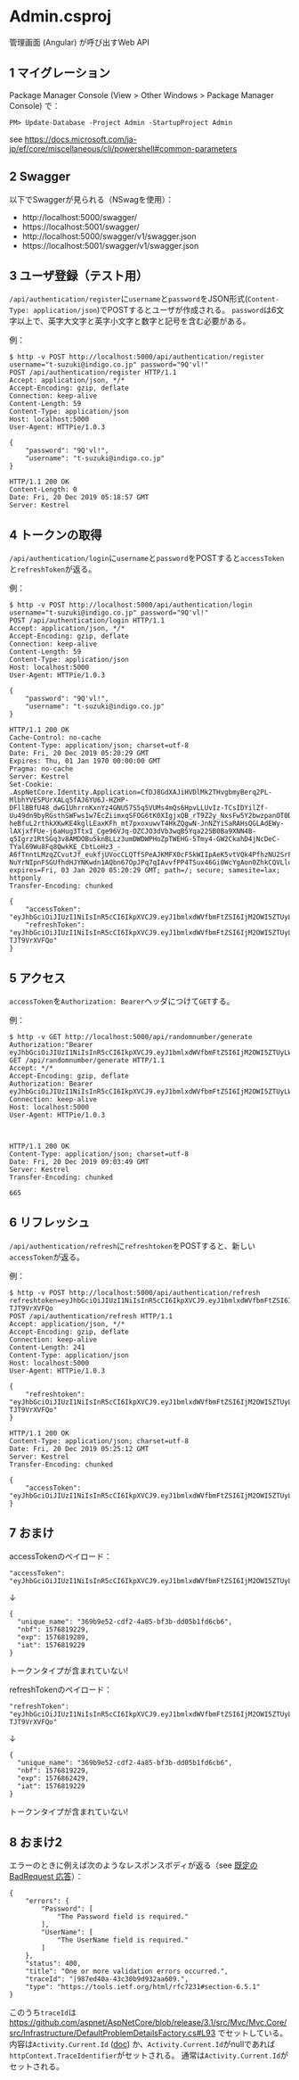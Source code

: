 # Admin.csproj

管理画面 (Angular) が呼び出すWeb API


## 1 マイグレーション

Package Manager Console (View > Other Windows > Package Manager Console) で：

```
PM> Update-Database -Project Admin -StartupProject Admin
```

see https://docs.microsoft.com/ja-jp/ef/core/miscellaneous/cli/powershell#common-parameters


## 2 Swagger

以下でSwaggerが見られる（NSwagを使用）：

- http://localhost:5000/swagger/
- https://localhost:5001/swagger/
- http://localhost:5000/swagger/v1/swagger.json
- https://localhost:5001/swagger/v1/swagger.json


## 3 ユーザ登録（テスト用）

`/api/authentication/register`に`username`と`password`をJSON形式(`Content-Type: application/json`)でPOSTするとユーザが作成される。
`password`は6文字以上で、英字大文字と英字小文字と数字と記号を含む必要がある。

例：

```
$ http -v POST http://localhost:5000/api/authentication/register username="t-suzuki@indigo.co.jp" password="9Q'vl!"
POST /api/authentication/register HTTP/1.1
Accept: application/json, */*
Accept-Encoding: gzip, deflate
Connection: keep-alive
Content-Length: 59
Content-Type: application/json
Host: localhost:5000
User-Agent: HTTPie/1.0.3

{
    "password": "9Q'vl!",
    "username": "t-suzuki@indigo.co.jp"
}

HTTP/1.1 200 OK
Content-Length: 0
Date: Fri, 20 Dec 2019 05:18:57 GMT
Server: Kestrel
```


## 4 トークンの取得

`/api/authentication/login`に`username`と`password`をPOSTすると`accessToken`と`refreshToken`が返る。

例：

```
$ http -v POST http://localhost:5000/api/authentication/login username="t-suzuki@indigo.co.jp" password="9Q'vl!"
POST /api/authentication/login HTTP/1.1
Accept: application/json, */*
Accept-Encoding: gzip, deflate
Connection: keep-alive
Content-Length: 59
Content-Type: application/json
Host: localhost:5000
User-Agent: HTTPie/1.0.3

{
    "password": "9Q'vl!",
    "username": "t-suzuki@indigo.co.jp"
}

HTTP/1.1 200 OK
Cache-Control: no-cache
Content-Type: application/json; charset=utf-8
Date: Fri, 20 Dec 2019 05:20:29 GMT
Expires: Thu, 01 Jan 1970 00:00:00 GMT
Pragma: no-cache
Server: Kestrel
Set-Cookie: .AspNetCore.Identity.Application=CfDJ8GdXAJiHVDlMk2THvgbmyBerq2PL-MlbhYVESPUrXALq5fAJ6YU6J-HZHP-DFllBBfU48_dwG1UhrrnKxnYz4GNU57S5q5VUMs4mQs6HpvLLUvIz-TCsIDYilZf-Uu49dn9byRGsthSWFws1w7EcZiimxqSFOG6tK0XIgjxQB_rT9Z2y_NxsFw5Y2bwzpanOT0DZgiS2EF8plRQ3SsNhc6pLMtnGaNc3x9SK0Jx-heBfuL2rthkXKwKE4kglLEaxKFh_mt7pxoxuwvT4HkZQgwN-JnNZYiSaRAHsQGLAdEWy-lAXjxfFUe-j6aHug3TtxI_Cge96VJq-OZCJO3dVb3wqB5Yqa225B0Ba9XNN4B-q5Igrz1RtSGq3v8AMDOBu5knBLLz3umDWDWPHoZpTWEHG-5Tmy4-GW2CkahD4jNcDeC-TYal69Wu8Fq8QwkKE_CbtLoHz3_-A6fTnntLMzqZCvutJf_eukfjUVocCLQTfSPeAJKMFX0cF5kWIIpAeK5vtVQk4PfhzNU2SrFZJgp48XmqWGgpp6G6x7UIqlbUYzm-NuYrNIpnFSGUfhdHJYNKwdn1AQbn67OpJPq7qIAvvfPP4TSux46Gi0WcYgAon0ZhkCQVLlqPjQAFY6Mqvbw; expires=Fri, 03 Jan 2020 05:20:29 GMT; path=/; secure; samesite=lax; httponly
Transfer-Encoding: chunked

{
    "accessToken": "eyJhbGciOiJIUzI1NiIsInR5cCI6IkpXVCJ9.eyJ1bmlxdWVfbmFtZSI6IjM2OWI5ZTUyLWNkZjItNGE4NS1iZjNiLWRkMDViMWZkNmNiNiIsIm5iZiI6MTU3NjgxOTIyOSwiZXhwIjoxNTc2ODE5Mjg5LCJpYXQiOjE1NzY4MTkyMjl9.hbnmqwgKX81O257WsevBz1Nqxe9r_kfv4OE2byd4H7o",
    "refreshToken": "eyJhbGciOiJIUzI1NiIsInR5cCI6IkpXVCJ9.eyJ1bmlxdWVfbmFtZSI6IjM2OWI5ZTUyLWNkZjItNGE4NS1iZjNiLWRkMDViMWZkNmNiNiIsIm5iZiI6MTU3NjgxOTIyOSwiZXhwIjoxNTc2ODYyNDI5LCJpYXQiOjE1NzY4MTkyMjl9.vIXlAOJgHaPjug4pk6lMwjq8myaFWfA-TJT9VrXVFQo"
}
```


## 5 アクセス

`accessToken`を`Authorization: Bearer`ヘッダにつけて`GET`する。

例：

```
$ http -v GET http://localhost:5000/api/randomnumber/generate Authorization:"Bearer eyJhbGciOiJIUzI1NiIsInR5cCI6IkpXVCJ9.eyJ1bmlxdWVfbmFtZSI6IjM2OWI5ZTUyLWNkZjItNGE4NS1iZjNiLWRkMDViMWZkNmNiNiIsIm5iZiI6MTU3NjgzMjU3MSwiZXhwIjoxNTc2ODMyNjMxLCJpYXQiOjE1NzY4MzI1NzF9.A1MF2O82jDtB9yp3_fVVrJ2Uv5q4IDZlAhhw4EvHQ3Y"
GET /api/randomnumber/generate HTTP/1.1
Accept: */*
Accept-Encoding: gzip, deflate
Authorization: Bearer eyJhbGciOiJIUzI1NiIsInR5cCI6IkpXVCJ9.eyJ1bmlxdWVfbmFtZSI6IjM2OWI5ZTUyLWNkZjItNGE4NS1iZjNiLWRkMDViMWZkNmNiNiIsIm5iZiI6MTU3NjgzMjU3MSwiZXhwIjoxNTc2ODMyNjMxLCJpYXQiOjE1NzY4MzI1NzF9.A1MF2O82jDtB9yp3_fVVrJ2Uv5q4IDZlAhhw4EvHQ3Y
Connection: keep-alive
Host: localhost:5000
User-Agent: HTTPie/1.0.3



HTTP/1.1 200 OK
Content-Type: application/json; charset=utf-8
Date: Fri, 20 Dec 2019 09:03:49 GMT
Server: Kestrel
Transfer-Encoding: chunked

665
```


## 6 リフレッシュ

`/api/authentication/refresh`に`refreshtoken`をPOSTすると、新しい`accessToken`が返る。

例：

```
$ http -v POST http://localhost:5000/api/authentication/refresh refreshtoken=eyJhbGciOiJIUzI1NiIsInR5cCI6IkpXVCJ9.eyJ1bmlxdWVfbmFtZSI6IjM2OWI5ZTUyLWNkZjItNGE4NS1iZjNiLWRkMDViMWZkNmNiNiIsIm5iZiI6MTU3NjgxOTIyOSwiZXhwIjoxNTc2ODYyNDI5LCJpYXQiOjE1NzY4MTkyMjl9.vIXlAOJgHaPjug4pk6lMwjq8myaFWfA-TJT9VrXVFQo
POST /api/authentication/refresh HTTP/1.1
Accept: application/json, */*
Accept-Encoding: gzip, deflate
Connection: keep-alive
Content-Length: 241
Content-Type: application/json
Host: localhost:5000
User-Agent: HTTPie/1.0.3

{
    "refreshtoken": "eyJhbGciOiJIUzI1NiIsInR5cCI6IkpXVCJ9.eyJ1bmlxdWVfbmFtZSI6IjM2OWI5ZTUyLWNkZjItNGE4NS1iZjNiLWRkMDViMWZkNmNiNiIsIm5iZiI6MTU3NjgxOTIyOSwiZXhwIjoxNTc2ODYyNDI5LCJpYXQiOjE1NzY4MTkyMjl9.vIXlAOJgHaPjug4pk6lMwjq8myaFWfA-TJT9VrXVFQo"
}

HTTP/1.1 200 OK
Content-Type: application/json; charset=utf-8
Date: Fri, 20 Dec 2019 05:25:12 GMT
Server: Kestrel
Transfer-Encoding: chunked

{
    "accessToken": "eyJhbGciOiJIUzI1NiIsInR5cCI6IkpXVCJ9.eyJ1bmlxdWVfbmFtZSI6IjM2OWI5ZTUyLWNkZjItNGE4NS1iZjNiLWRkMDViMWZkNmNiNiIsIm5iZiI6MTU3NjgxOTUxMiwiZXhwIjoxNTc2ODE5NTcyLCJpYXQiOjE1NzY4MTk1MTJ9.ZH44O3e9kxjI05xFbgDqiyTv72JLPLUsWIviO3zr6eI"
}
```


## 7 おまけ

accessTokenのペイロード：

```
"accessToken": "eyJhbGciOiJIUzI1NiIsInR5cCI6IkpXVCJ9.eyJ1bmlxdWVfbmFtZSI6IjM2OWI5ZTUyLWNkZjItNGE4NS1iZjNiLWRkMDViMWZkNmNiNiIsIm5iZiI6MTU3NjgxOTIyOSwiZXhwIjoxNTc2ODE5Mjg5LCJpYXQiOjE1NzY4MTkyMjl9.hbnmqwgKX81O257WsevBz1Nqxe9r_kfv4OE2byd4H7o",
```

↓

```
{
  "unique_name": "369b9e52-cdf2-4a85-bf3b-dd05b1fd6cb6",
  "nbf": 1576819229,
  "exp": 1576819289,
  "iat": 1576819229
}
```

トークンタイプが含まれていない!


refreshTokenのペイロード：

```
"refreshToken": "eyJhbGciOiJIUzI1NiIsInR5cCI6IkpXVCJ9.eyJ1bmlxdWVfbmFtZSI6IjM2OWI5ZTUyLWNkZjItNGE4NS1iZjNiLWRkMDViMWZkNmNiNiIsIm5iZiI6MTU3NjgxOTIyOSwiZXhwIjoxNTc2ODYyNDI5LCJpYXQiOjE1NzY4MTkyMjl9.vIXlAOJgHaPjug4pk6lMwjq8myaFWfA-TJT9VrXVFQo"
```

↓

```
{
  "unique_name": "369b9e52-cdf2-4a85-bf3b-dd05b1fd6cb6",
  "nbf": 1576819229,
  "exp": 1576862429,
  "iat": 1576819229
}
```

トークンタイプが含まれていない!


## 8 おまけ2

エラーのときに例えば次のようなレスポンスボディが返る（see [既定の BadRequest 応答](https://docs.microsoft.com/ja-jp/aspnet/core/web-api/index?view=aspnetcore-3.1#default-badrequest-response)）：

```
{
    "errors": {
        "Password": [
            "The Password field is required."
        ],
        "UserName": [
            "The UserName field is required."
        ]
    },
    "status": 400,
    "title": "One or more validation errors occurred.",
    "traceId": "|987ed40a-43c30b9d932aa609.",
    "type": "https://tools.ietf.org/html/rfc7231#section-6.5.1"
}
```

このうち`traceId`は
https://github.com/aspnet/AspNetCore/blob/release/3.1/src/Mvc/Mvc.Core/src/Infrastructure/DefaultProblemDetailsFactory.cs#L93
でセットしている。
内容は`Activity.Current.Id` ([doc](https://github.com/dotnet/corefx/blob/master/src/System.Diagnostics.DiagnosticSource/src/ActivityUserGuide.md)) か、`Activity.Current.Id`がnullであれば`httpContext.TraceIdentifier`がセットされる。
通常は`Activity.Current.Id`がセットされる。
